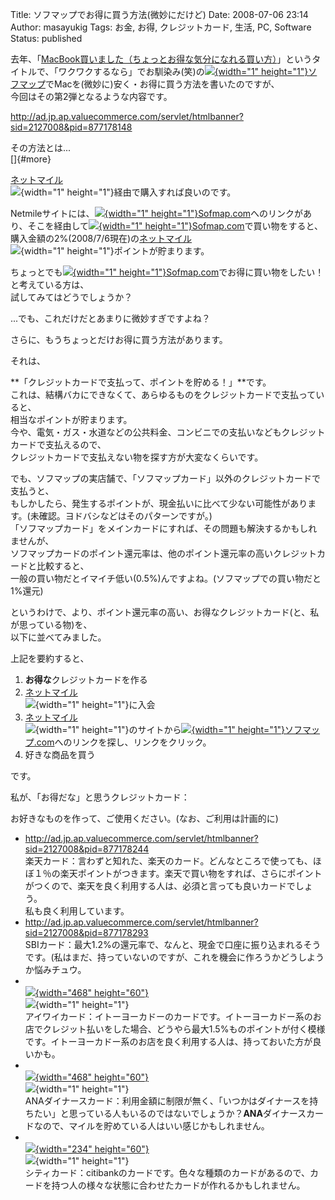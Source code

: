 Title: ソフマップでお得に買う方法(微妙にだけど)
Date: 2008-07-06 23:14
Author: masayukig
Tags: お金, お得, クレジットカード, 生活, PC, Software
Status: published

去年、「[MacBook買いました（ちょっとお得な気分になれる買い方）](http://lunatic.xrea.jp/mt/2006/08/macbook.html)」というタイトルで、「ワクワクするなら」でお馴染み(笑)の[![](http://ad.jp.ap.valuecommerce.com/servlet/gifbanner?sid=2127008&pid=877178153){width="1"
height="1"}ソフマップ](http://ck.jp.ap.valuecommerce.com/servlet/referral?sid=2127008&pid=877178153)でMacを(微妙に)安く・お得に買う方法を書いたのですが、  
今回はその第2弾となるような内容です。

<http://ad.jp.ap.valuecommerce.com/servlet/htmlbanner?sid=2127008&pid=877178148>

その方法とは...  
[]{#more}

[ネットマイル](http://px.a8.net/svt/ejp?a8mat=1C1TLE+DUBU42+H5I+63OYA)  
![](http://www11.a8.net/0.gif?a8mat=1C1TLE+DUBU42+H5I+63OYA){width="1"
height="1"}経由で購入すれば良いのです。

Netmileサイトには、[![](http://ad.jp.ap.valuecommerce.com/servlet/gifbanner?sid=2127008&pid=877178153){width="1"
height="1"}Sofmap.com](http://ck.jp.ap.valuecommerce.com/servlet/referral?sid=2127008&pid=877178153)へのリンクがあり、そこを経由して[![](http://ad.jp.ap.valuecommerce.com/servlet/gifbanner?sid=2127008&pid=877178153){width="1"
height="1"}Sofmap.com](http://ck.jp.ap.valuecommerce.com/servlet/referral?sid=2127008&pid=877178153)で買い物をすると、  
購入金額の2%(2008/7/6現在)の[ネットマイル](http://px.a8.net/svt/ejp?a8mat=1C1TLE+DUBU42+H5I+63OYA)  
![](http://www11.a8.net/0.gif?a8mat=1C1TLE+DUBU42+H5I+63OYA){width="1"
height="1"}ポイントが貯まります。

ちょっとでも[![](http://ad.jp.ap.valuecommerce.com/servlet/gifbanner?sid=2127008&pid=877178153){width="1"
height="1"}Sofmap.com](http://ck.jp.ap.valuecommerce.com/servlet/referral?sid=2127008&pid=877178153)でお得に買い物をしたい！と考えている方は、  
試してみてはどうでしょうか？

...でも、これだけだとあまりに微妙すぎですよね？

さらに、もうちょっとだけお得に買う方法があります。

それは、

**「クレジットカードで支払って、ポイントを貯める！」**です。  
これは、結構バカにできなくて、あらゆるものをクレジットカードで支払っていると、  
相当なポイントが貯まります。  
今や、電気・ガス・水道などの公共料金、コンビニでの支払いなどもクレジットカードで支払えるので、  
クレジットカードで支払えない物を探す方が大変なくらいです。

でも、ソフマップの実店舗で、「ソフマップカード」以外のクレジットカードで支払うと、  
もしかしたら、発生するポイントが、現金払いに比べて少ない可能性があります。(未確認。ヨドバシなどはそのパターンですが。)  
「ソフマップカード」をメインカードにすれば、その問題も解決するかもしれませんが、  
ソフマップカードのポイント還元率は、他のポイント還元率の高いクレジットカードと比較すると、  
一般の買い物だとイマイチ低い(0.5%)んですよね。(ソフマップでの買い物だと1%還元)

というわけで、より、ポイント還元率の高い、お得なクレジットカード(と、私が思っている物)を、  
以下に並べてみました。

上記を要約すると、

1.  **お得な**クレジットカードを作る
2.  [ネットマイル](http://px.a8.net/svt/ejp?a8mat=1C1TLE+DUBU42+H5I+63OYA)  
   ![](http://www11.a8.net/0.gif?a8mat=1C1TLE+DUBU42+H5I+63OYA){width="1"
    height="1"}に入会
3.  [ネットマイル](http://px.a8.net/svt/ejp?a8mat=1C1TLE+DUBU42+H5I+63OYA)  
   ![](http://www11.a8.net/0.gif?a8mat=1C1TLE+DUBU42+H5I+63OYA){width="1"
    height="1"}のサイトから[![](http://ad.jp.ap.valuecommerce.com/servlet/gifbanner?sid=2127008&pid=877178153){width="1"
    height="1"}ソフマップ.com](http://ck.jp.ap.valuecommerce.com/servlet/referral?sid=2127008&pid=877178153)へのリンクを探し、リンクをクリック。
4.  好きな商品を買う

です。

私が、「お得だな」と思うクレジットカード：

お好きなものを作って、ご使用ください。(なお、ご利用は計画的に)

-   <http://ad.jp.ap.valuecommerce.com/servlet/htmlbanner?sid=2127008&pid=877178244>  
   楽天カード：言わずと知れた、楽天のカード。どんなところで使っても、ほぼ１％の楽天ポイントがつきます。楽天で買い物をすれば、さらにポイントがつくので、楽天を良く利用する人は、必須と言っても良いカードでしょう。  
   私も良く利用しています。
-   <http://ad.jp.ap.valuecommerce.com/servlet/htmlbanner?sid=2127008&pid=877178293>  
   SBIカード：最大1.2%の還元率で、なんと、現金で口座に振り込まれるそうです。(私はまだ、持っていないのですが、これを機会に作ろうかどうしようか悩みチュウ。
-   [  
   ![](http://www26.a8.net/svt/bgt?aid=080706579971&wid=001&eno=01&mid=s00000006231001003000&mc=1){width="468"
    height="60"}](http://px.a8.net/svt/ejp?a8mat=1C1TLF+G23X6A+1C2U+5YZ75)  
   ![](http://www16.a8.net/0.gif?a8mat=1C1TLF+G23X6A+1C2U+5YZ75){width="1"
    height="1"}  
   アイワイカード：イトーヨーカドーのカードです。イトーヨーカドー系のお店でクレジット払いをした場合、どうやら最大1.5%ものポイントが付く模様です。イトーヨーカドー系のお店を良く利用する人は、持っておいた方が良いかも。
-   [  
   ![](http://www26.a8.net/svt/bgt?aid=080706580011&wid=001&eno=01&mid=s00000001465004021000&mc=1){width="468"
    height="60"}](http://px.a8.net/svt/ejp?a8mat=1C1TLG+6JSFM+BAY+NXU8H)  
   ![](http://www11.a8.net/0.gif?a8mat=1C1TLG+6JSFM+BAY+NXU8H){width="1"
    height="1"}  
   ANAダイナースカード：利用金額に制限が無く、「いつかはダイナースを持ちたい」と思っている人もいるのではないでしょうか？**ANA**ダイナースカードなので、マイルを貯めている人はいい感じかもしれません。
-   [  
   ![](http://www25.a8.net/svt/bgt?aid=080706580106&wid=001&eno=01&mid=s00000000529001051000&mc=1){width="234"
    height="60"}](http://px.a8.net/svt/ejp?a8mat=1C1TLG+1R3YWI+42Y+699KH)  
   ![](http://www13.a8.net/0.gif?a8mat=1C1TLG+1R3YWI+42Y+699KH){width="1"
    height="1"}  
   シティカード：citibankのカードです。色々な種類のカードがあるので、カードを持つ人の様々な状態に合わせたカードが作れるかもしれません。

